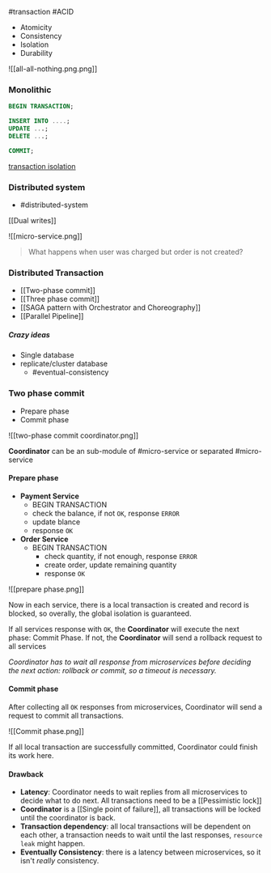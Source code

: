 #transaction #ACID
- Atomicity
- Consistency
- Isolation
- Durability

![[all-all-nothing.png.png]]

### Monolithic
```sql
BEGIN TRANSACTION;

INSERT INTO ....;
UPDATE ...;
DELETE ...;

COMMIT;
```

[transaction isolation](https://viblo.asia/p/014-postgresql-transaction-isolation-OeVKB67JKkW)

### Distributed system
- #distributed-system

[[Dual writes]]

![[micro-service.png]]

> What happens when user was charged but order is not created?

### Distributed  Transaction
- [[Two-phase commit]]
- [[Three phase commit]]
- [[SAGA pattern with Orchestrator and Choreography]]
- [[Parallel Pipeline]]

##### Crazy ideas
- Single database
- replicate/cluster database
	- #eventual-consistency 

### Two phase commit
- Prepare phase
- Commit phase

![[two-phase commit coordinator.png]]

**Coordinator** can be an sub-module of #micro-service or separated #micro-service 

#### Prepare phase
- **Payment Service**
	- BEGIN TRANSACTION
	- check the balance, if not `OK`, response `ERROR`
	- update blance
	- response `OK`
- **Order Service**
	- BEGIN TRANSACTION
		- check quantity, if not enough, response `ERROR`
		- create order, update remaining quantity
		- response `OK`

![[prepare phase.png]]

Now in each service, there is a local transaction is created and record is blocked, so overally, the global isolation is guaranteed.

If all services response with `OK`, the **Coordinator** will execute the next phase: Commit Phase. If not, the **Coordinator** will send a rollback request to all services

_Coordinator has to wait all response from microservices before deciding the next action: rollback or commit, so a timeout is necessary._

#### Commit phase
After collecting all `OK` responses from microservices, Coordinator will send a request to commit all transactions.

![[Commit phase.png]]

If all local transaction are successfully committed, Coordinator could finish its work here.

#### Drawback
- **Latency**: Coordinator needs to wait replies from all microservices to decide what to do next. All transactions need to be a [[Pessimistic lock]]
- **Coordinator** is a [[Single point of failure]], all transactions will be locked until the coordinator is back.
- **Transaction dependency**: all local transactions will be dependent on each other, a transaction needs to wait until the last responses, `resource leak` might happen.
- **Eventually Consistency**: there is a latency between microservices, so it isn't _really_ consistency.
